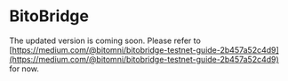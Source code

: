 # BitoBridge

The updated version is coming soon. Please refer to [https://medium.com/@bitomni/bitobridge-testnet-guide-2b457a52c4d9](https://medium.com/@bitomni/bitobridge-testnet-guide-2b457a52c4d9) for now.
